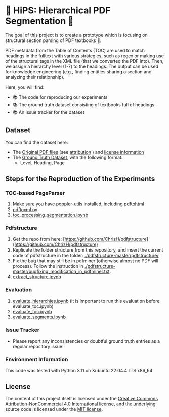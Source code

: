 # :closed_book: HiPS: Hierarchical PDF Segmentation :closed_book:
The goal of this project is to create a prototype which is focusing on structural section parsing of PDF textbooks :book:.

PDF metadata from the Table of Contents (TOC) are used to match headings in the fulltext with various strategies, such as regex or making use of the structural tags in the XML file (that we converted the PDF into). 
Then, we assign a hierarchy level (1-7) to the headings. The output can be used for knowledge engineering (e.g., finding entities sharing a section and analyzing their relationship).

Here, you will find:
<ul>
  <li> 📚 The code for reproducing our experiments</li>
  <li> 📚 The ground truth dataset consisting of textbooks full of headings</li>
  <li> 📚 An issue tracker for the dataset</li>
</ul>

## Dataset
You can find the dataset here:
- The [Original PDF files](./data/PDFs/) (see [attribution](./data/data_sources.csv) ) and [license information](LICENSE_DATA.md) 
- The [Ground Truth Dataset](./data/GT_TOCs/), with the following format:
  - Level, Heading, Page
    
## Steps for the Reproduction of the Experiments
### TOC-based PageParser
1. Make sure you have poppler-utils installed, including [pdftohtml](https://manpages.debian.org/testing/poppler-utils/pdftohtml.1.en.html)
2. [pdftoxml.py](./toc-based-page-parser/pdftoxml.py)
3. [toc_processing_segmentation.ipynb](./toc-based-page-parser/toc_processing_segmentation.ipynb)

### Pdfstructure
1. Get the repo from here: [https://github.com/ChrizH/pdfstructure](https://github.com/ChrizH/pdfstructure)
2. Replicate the folder structure from this repository, and insert the current code of pdfstructure in the folder: [./pdfstructure-master/pdfstructure/](./pdfstructure-master/)
3. Fix the bug that may still be in pdfminer (otherwise almost no PDF will process). Follow the instruction in [./pdfstructure-master/bugfixing_modification_in_pdfminer.txt](./pdfstructure-master/bugfixing_modification_in_pdfminer.txt).
4. [extract_structure.ipynb](./pdfstructure-master/extract_structure.ipynb)

### Evaluation 
1. [evaluate_hierarchies.ipynb](evaluate_hierarchies.ipynb) (it is important to run this evaluation before evaluate_toc.ipynb)
2. [evaluate_toc.ipynb](evaluate_toc.ipynb)
3. [evaluate_segments.ipynb](evaluate_segments.ipynb)

### Issue Tracker
- Please report any inconsistencies or doubtful ground truth entries as a regular repository issue. 

### Environment Information
This code was tested with Python 3.11 on Xubuntu 22.04.4 LTS x86_64 

## License
The content of this project itself is licensed under the [Creative Commons Attribution-NonCommercial 4.0 International license](LICENSE_DATA.md), and the underlying source code is licensed under the [MIT license](LICENSE).
